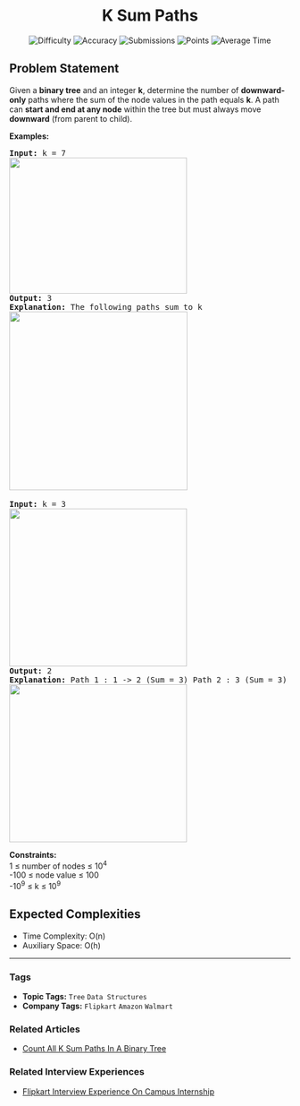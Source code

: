 <h1 align="center">K Sum Paths</h1>

<p align="center">
  <img alt="Difficulty" title="Difficulty" src="https://custom-icon-badges.demolab.com/badge/Difficulty: Medium-1F222E?style=for-the-badge&logoColor=white&logo=fire"/>
  <img alt="Accuracy" title="Accuracy" src="https://custom-icon-badges.demolab.com/badge/Accuracy: 44.73%25-1F222E?style=for-the-badge&logoColor=white&logo=target"/>
  <img alt="Submissions" title="Submissions" src="https://custom-icon-badges.demolab.com/badge/Submissions: 131K+-1F222E?style=for-the-badge&logoColor=white&logo=repo"/>
  <img alt="Points" title="Points" src="https://custom-icon-badges.demolab.com/badge/Points: 4-1F222E?style=for-the-badge&logoColor=white&logo=award"/>
  <img alt="Average Time" title="Average Time" src="https://custom-icon-badges.demolab.com/badge/Average%20Time: N/A-1F222E?style=for-the-badge&logoColor=white&logo=clock"/>
</p>

## Problem Statement

Given a <b>binary tree</b> and an integer <b>k</b>, determine the number of <b>downward-only</b> paths where the sum of the node values in the path equals <b>k</b>. A path can <b>start and end at any node</b> within the tree but must always move <b>downward</b> (from parent to child).

<b>Examples:</b>

<pre><b>Input: </b>k = 7   <br><b><img src="https://media.geeksforgeeks.org/img-practice/prod/addEditProblem/700575/Web/Other/blobid0_1738924888.webp" alt="" title="" width="318" height="243"/><br>Output:</b> 3
<b>Explanation: </b>The following paths sum to k <br><img src="https://media.geeksforgeeks.org/img-practice/prod/addEditProblem/700575/Web/Other/blobid0_1722330388.jpg" alt="" title="" width="319" height="319"/> </pre>

<pre><b>Input: </b>k = 3<b><br></b><img src="https://media.geeksforgeeks.org/img-practice/prod/addEditProblem/700575/Web/Other/blobid0_1739181818.jpg" alt="" title="" width="318" height="282"/><br><b>Output:</b> 2 <br><b>Explanation:</b> Path 1 : 1 -> 2 (Sum = 3) Path 2 : 3 (Sum = 3)<br><img src="https://media.geeksforgeeks.org/img-practice/prod/addEditProblem/700575/Web/Other/blobid1_1739181850.jpg" alt="" title="" width="318" height="282"/></pre>

<b>Constraints:<br></b>1 ≤ number of nodes ≤ 10<sup>4</sup><br>-100 ≤ node value ≤ 100<br>-10<sup>9</sup> ≤ k ≤ 10<sup>9</sup>

## Expected Complexities
- Time Complexity: O(n)
- Auxiliary Space: O(h)

<hr>

### Tags
- **Topic Tags:** `Tree` `Data Structures`
- **Company Tags:** `Flipkart` `Amazon` `Walmart`

### Related Articles
- [Count All K Sum Paths In A Binary Tree](https://www.geeksforgeeks.org/count-all-k-sum-paths-in-a-binary-tree/)

### Related Interview Experiences
- [Flipkart Interview Experience On Campus Internship](https://www.geeksforgeeks.org/flipkart-interview-experience-on-campus-internship/)
